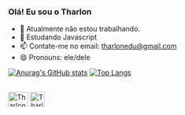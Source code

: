 ### Olá! Eu sou o Tharlon

- 🔭 Atualmente não estou trabalhando.
- 🌱 Estudando Javascript
- 📫 Contate-me no email: tharlonedu@gmail.com
- 😄 Pronouns:  ele/dele

[![Anurag's GitHub stats](https://github-readme-stats.vercel.app/api?username=Eduardow023&show_icons=true&theme=radical)](https://github.com/anuraghazra/github-readme-stats)
[![Top Langs](https://github-readme-stats.vercel.app/api/top-langs/?username=Eduardow023&theme=radical&layout=compact)](https://github.com/anuraghazra/github-readme-stats)
<div style="display: inline_block"><br>
<img  align="center" alt="Tharlon-css" height="30" width="40" src= "https://cdn.jsdelivr.net/gh/devicons/devicon/icons/css3/css3-original.svg" />
<img          align="center" alt="Tharlon-html5" height="30" widht="40" src="https://cdn.jsdelivr.net/gh/devicons/devicon/icons/html5/html5-original.svg" />
          
</div>
